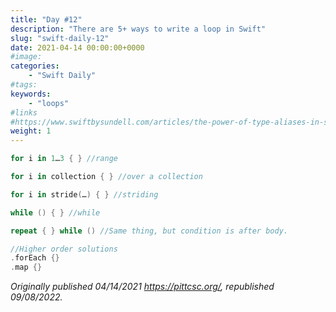 ```yaml
---
title: "Day #12"
description: "There are 5+ ways to write a loop in Swift"
slug: "swift-daily-12"
date: 2021-04-14 00:00:00+0000
#image:
categories:
    - "Swift Daily"
#tags:
keywords:
    - "loops"
#links
#https://www.swiftbysundell.com/articles/the-power-of-type-aliases-in-swift/
weight: 1
---
```


```swift
for i in 1…3 { } //range

for i in collection { } //over a collection

for i in stride(…) { } //striding

while () { } //while

repeat { } while () //Same thing, but condition is after body.

//Higher order solutions
.forEach {}
.map {}
```

*Originally published 04/14/2021 https://pittcsc.org/, republished 09/08/2022.*
